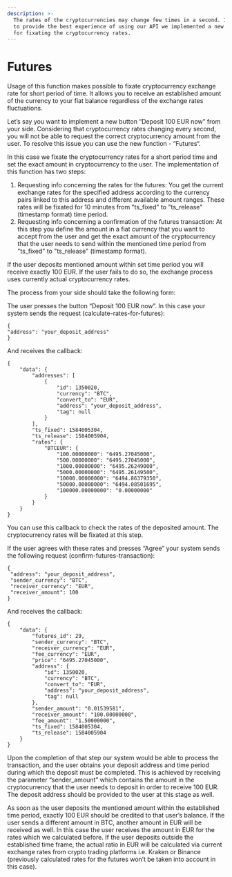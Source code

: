 ```yaml
---
description: >-
  The rates of the cryptocurrencies may change few times in a second. In order
  to provide the best experience of using our API we implemented a new solution
  for fixating the cryptocurrency rates.
---
```


# Futures

Usage of this function makes possible to fixate cryptocurrency exchange rate for short period of time. It allows you to receive an established amount of the currency to your fiat balance regardless of the exchange rates fluctuations.

Let’s say you want to implement a new button “Deposit 100 EUR now” from your side. Considering that cryptocurrency rates changing every second, you will not be able to request the correct cryptocurrency amount from the user. To resolve this issue you can use the new function - “Futures“.

In this case we fixate the cryptocurrency rates for a short period time and set the exact amount in cryptocurrency to the user. The implementation of this function has two steps:

1. Requesting info concerning the rates for the futures: You get the current exchange rates for the specified address according to the currency pairs linked to this address and different available amount ranges. These rates will be fixated for 10 minutes from "ts\_fixed" to "ts\_release" \(timestamp format\) time period.
2. Requesting info concerning a confirmation of the futures transaction: At this step you define the amount in a fiat currency that you want to accept from the user and get the exact amount of the cryptocurrency that the user needs to send within the mentioned time period from "ts\_fixed" to "ts\_release" \(timestamp format\).

If the user deposits mentioned amount within set time period you will receive exactly 100 EUR. If the user fails to do so, the exchange process uses currently actual cryptocurrency rates.

The process from your side should take the following form:

The user presses the button “Deposit 100 EUR now”. In this case your system sends the request \(calculate-rates-for-futures\):

```text
{
"address": "your_deposit_address"
}
```

And receives the callback:

```text
{
    "data": {
        "addresses": [
            {
                "id": 1350020,
                "currency": "BTC",
                "convert_to": "EUR",
                "address": "your_deposit_address",
                "tag": null
            }
        ],
        "ts_fixed": 1584005304,
        "ts_release": 1584005904,
        "rates": {
            "BTCEUR": {
                "100.00000000": "6495.27045000",
                "500.00000000": "6495.27045000",
                "1000.00000000": "6495.26249000",
                "5000.00000000": "6495.26149500",
                "10000.00000000": "6494.86379350",
                "50000.00000000": "6494.08501695",
                "100000.00000000": "0.00000000"
            }
        }
    }
}
```

You can use this callback to check the rates of the deposited amount. The cryptocurrency rates will be fixated at this step.

If the user agrees with these rates and presses “Agree” your system sends the following request \(confirm-futures-transaction\):

```text
{
 "address": "your_deposit_address",
 "sender_currency": "BTC",
 "receiver_currency": "EUR",
 "receiver_amount": 100
}
```

And receives the callback:

```text
{
    "data": {
        "futures_id": 29,
        "sender_currency": "BTC",
        "receiver_currency": "EUR",
        "fee_currency": "EUR",
        "price": "6495.27045000",
        "address": {
            "id": 1350020,
            "currency": "BTC",
            "convert_to": "EUR",
            "address": "your_deposit_address",
            "tag": null
        },
        "sender_amount": "0.01539581",
        "receiver_amount": "100.00000000",
        "fee_amount": "1.50000000",
        "ts_fixed": 1584005304,
        "ts_release": 1584005904
    }
}
```

Upon the completion of that step our system would be able to process the transaction, and the user obtains your deposit address and time period during which the deposit must be completed. This is achieved by receiving the parameter “sender\_amount” which contains the amount in the cryptocurrency that the user needs to deposit in order to receive 100 EUR. The deposit address should be provided to the user at this stage as well.

As soon as the user deposits the mentioned amount within the established time period, exactly 100 EUR should be credited to that user’s balance. If the user sends a different amount in BTC, another amount in EUR will be received as well. In this case the user receives the amount in EUR for the rates which we calculated before. If the user deposits outside the established time frame, the actual ratio in EUR will be calculated via current exchange rates from crypto trading platforms i.e. Kraken or Binance \(previously calculated rates for the futures won’t be taken into account in this case\).

